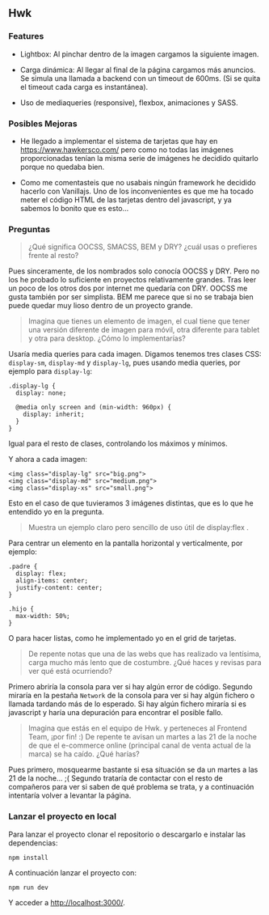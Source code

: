 ## Hwk

### Features

- Lightbox: Al pinchar dentro de la imagen cargamos la siguiente imagen.

- Carga dinámica: Al llegar al final de la página cargamos más anuncios. Se simula una llamada a backend con un timeout de 600ms. (Si se quita el timeout cada carga es instantánea).

- Uso de mediaqueries (responsive), flexbox, animaciones y SASS.

### Posibles Mejoras

- He llegado a implementar el sistema de tarjetas que hay en https://www.hawkersco.com/ pero como no todas las imágenes proporcionadas tenían la misma serie de imágenes he decidido quitarlo porque no quedaba bien.

- Como me comentasteis que no usabais ningún framework he decidido hacerlo con Vanillajs. Uno de los inconvenientes es que me ha tocado meter el código HTML de las tarjetas dentro del javascript, y ya sabemos lo bonito que es esto... 

### Preguntas

> ¿Qué significa OOCSS, SMACSS, BEM y DRY? ¿cuál usas o prefieres frente al resto?

Pues sinceramente, de los nombrados solo conocía OOCSS y DRY. Pero no los he probado lo suficiente en proyectos relativamente grandes. Tras leer un poco de los otros dos por internet me quedaría con DRY. OOCSS me gusta también por ser simplista. BEM me parece que si no se trabaja bien puede quedar muy lioso dentro de un proyecto grande. 

> Imagina que tienes un elemento de imagen, el cual tiene que tener una versión diferente de imagen para móvil, otra diferente para tablet y otra para desktop. ¿Cómo lo implementarías?

Usaría media queries para cada imagen. Digamos tenemos tres clases CSS: `display-sm`, `display-md` y `display-lg`, pues usando media queries, por ejemplo para `display-lg`:

```
.display-lg {
  display: none;
  
  @media only screen and (min-width: 960px) {
    display: inherit;
  }
}
```

Igual para el resto de clases, controlando los máximos y mínimos.

Y ahora a cada imagen: 

```
<img class="display-lg" src="big.png">
<img class="display-md" src="medium.png">
<img class="display-xs" src="small.png">
```

Esto en el caso de que tuvieramos 3 imágenes distintas, que es lo que he entendido yo en la pregunta.

> Muestra un ejemplo claro pero sencillo de uso útil de  display:flex .

Para centrar un elemento en la pantalla horizontal y verticalmente, por ejemplo:

```
.padre {
  display: flex;
  align-items: center;
  justify-content: center;
}

.hijo {
  max-width: 50%;
}
```

O para hacer listas, como he implementado yo en el grid de tarjetas. 

> De repente notas que una de las webs que has realizado va lentísima, carga mucho más lento que de costumbre. ¿Qué haces y revisas para ver qué está ocurriendo?

Primero abriría la consola para ver si hay algún error de código. Segundo miraría en la pestaña `Network` de la consola para ver si hay algún fichero o llamada tardando más de lo esperado. Si hay algún fichero miraría si es javascript y haría una depuración para encontrar el posible fallo. 


> Imagina que estás en el equipo de Hwk. y perteneces al Frontend Team, ¡por fin! :) De repente te avisan un martes a las 21 de la noche de que el e-commerce online (principal canal de venta actual de la marca) se ha caído. ¿Qué harías?

Pues primero, mosquearme bastante si esa situación se da un martes a las 21 de la noche... ;( Segundo trataría de contactar con el resto de compañeros para ver si saben de qué problema se trata, y a continuación intentaría volver a levantar la página. 
  
  
### Lanzar el proyecto en local

Para lanzar el proyecto clonar el repositorio o descargarlo e instalar las dependencias:

    npm install
    
A continuación lanzar el proyecto con: 

    npm run dev
    
Y acceder a [http://localhost:3000/](http://localhost:3000/).
